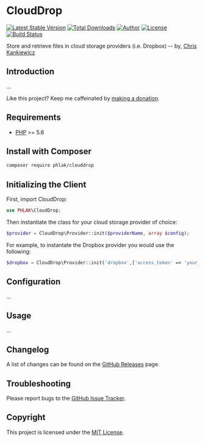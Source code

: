 CloudDrop
=========

[![Latest Stable Version](https://img.shields.io/packagist/v/PHLAK/CloudDrop.svg)](https://packagist.org/packages/PHLAK/CloudDrop)
[![Total Downloads](https://img.shields.io/packagist/dt/PHLAK/CloudDrop.svg)](https://packagist.org/packages/PHLAK/CloudDrop)
[![Author](https://img.shields.io/badge/author-Chris%20Kankiewicz-blue.svg)](https://www.ChrisKankiewicz.com)
[![License](https://img.shields.io/packagist/l/PHLAK/CloudDrop.svg)](https://packagist.org/packages/PHLAK/CloudDrop)
[![Build Status](https://img.shields.io/travis/PHLAK/CloudDrop.svg)](https://travis-ci.org/PHLAK/CloudDrop)
<!-- [![StyleCI](https://styleci.io/repos/55566401/shield?branch=master&style=flat)](https://styleci.io/repos/55566401) -->

Store and retrieve files in cloud storage providers (i.e. Dropbox) -- by, [Chris Kankiewicz](https://www.ChrisKankiewicz.com)

Introduction
------------

...

Like this project? Keep me caffeinated by [making a donation](https://paypal.me/ChrisKankiewicz).

Requirements
------------

  - [PHP](https://php.net) >= 5.6

Install with Composer
---------------------

```bash
composer require phlak/clouddrop
```

Initializing the Client
-----------------------

First, import CloudDrop:

```php
use PHLAK\CloudDrop;
```

Then instantiate the class for your cloud storage provider of choice:

```php
$provider = CloudDrop\Provider::init($providerName, array $config);
```

For example, to instantate the Dropbox provider you would use the following:

```php
$dropbox = CloudDrop\Provider::init('dropbox',['access_token' => 'your_access_token']);
```

Configuration
-------------

...

Usage
-----

...

Changelog
---------

A list of changes can be found on the [GitHub Releases](https://github.com/PHLAK/CloudDrop/releases) page.

Troubleshooting
---------------

Please report bugs to the [GitHub Issue Tracker](https://github.com/PHLAK/CloudDrop/issues).

Copyright
---------

This project is licensed under the [MIT License](https://github.com/PHLAK/CloudDrop/blob/master/LICENSE).
